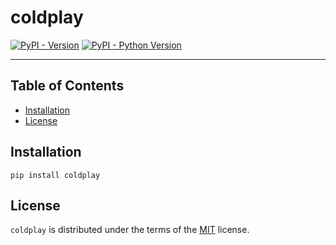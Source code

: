 # coldplay

[![PyPI - Version](https://img.shields.io/pypi/v/coldplay.svg)](https://pypi.org/project/coldplay)
[![PyPI - Python Version](https://img.shields.io/pypi/pyversions/coldplay.svg)](https://pypi.org/project/coldplay)

---

## Table of Contents

- [Installation](#installation)
- [License](#license)

## Installation

```console
pip install coldplay
```

## License

`coldplay` is distributed under the terms of the [MIT](https://spdx.org/licenses/MIT.html) license.
